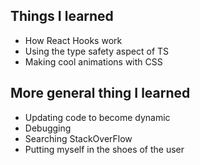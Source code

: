 ## Things I learned 
- How React Hooks work
- Using the type safety aspect of TS
- Making cool animations with CSS

## More general thing I learned
- Updating code to become dynamic
- Debugging
- Searching StackOverFlow
- Putting myself in the shoes of the user
